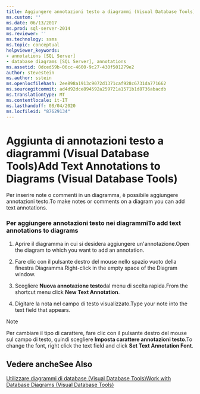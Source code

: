 ```yaml
---
title: Aggiungere annotazioni testo a diagrammi (Visual Database Tools) | Microsoft Docs
ms.custom: ''
ms.date: 06/13/2017
ms.prod: sql-server-2014
ms.reviewer: ''
ms.technology: ssms
ms.topic: conceptual
helpviewer_keywords:
- annotations [SQL Server]
- database diagrams [SQL Server], annotations
ms.assetid: 0dced59b-06cc-4600-9c27-430f501279e2
author: stevestein
ms.author: sstein
ms.openlocfilehash: 2ee898a1913c9072d1371caf928c6731da771662
ms.sourcegitcommit: ad4d92dce894592a259721a1571b1d8736abacdb
ms.translationtype: MT
ms.contentlocale: it-IT
ms.lasthandoff: 08/04/2020
ms.locfileid: "87629134"
---
```

# <a name="add-text-annotations-to-diagrams-visual-database-tools"></a><span data-ttu-id="0a7da-102">Aggiunta di annotazioni testo a diagrammi (Visual Database Tools)</span><span class="sxs-lookup"><span data-stu-id="0a7da-102">Add Text Annotations to Diagrams (Visual Database Tools)</span></span>
  <span data-ttu-id="0a7da-103">Per inserire note o commenti in un diagramma, è possibile aggiungere annotazioni testo.</span><span class="sxs-lookup"><span data-stu-id="0a7da-103">To make notes or comments on a diagram you can add text annotations.</span></span>  
  
### <a name="to-add-text-annotations-to-diagrams"></a><span data-ttu-id="0a7da-104">Per aggiungere annotazioni testo nei diagrammi</span><span class="sxs-lookup"><span data-stu-id="0a7da-104">To add text annotations to diagrams</span></span>  
  
1.  <span data-ttu-id="0a7da-105">Aprire il diagramma in cui si desidera aggiungere un'annotazione.</span><span class="sxs-lookup"><span data-stu-id="0a7da-105">Open the diagram to which you want to add an annotation.</span></span>  
  
2.  <span data-ttu-id="0a7da-106">Fare clic con il pulsante destro del mouse nello spazio vuoto della finestra Diagramma.</span><span class="sxs-lookup"><span data-stu-id="0a7da-106">Right-click in the empty space of the Diagram window.</span></span>  
  
3.  <span data-ttu-id="0a7da-107">Scegliere **Nuova annotazione testo**dal menu di scelta rapida.</span><span class="sxs-lookup"><span data-stu-id="0a7da-107">From the shortcut menu click **New Text Annotation**.</span></span>  
  
4.  <span data-ttu-id="0a7da-108">Digitare la nota nel campo di testo visualizzato.</span><span class="sxs-lookup"><span data-stu-id="0a7da-108">Type your note into the text field that appears.</span></span>  
  
> [!NOTE]  
>  <span data-ttu-id="0a7da-109">Per cambiare il tipo di carattere, fare clic con il pulsante destro del mouse sul campo di testo, quindi scegliere **Imposta carattere annotazioni testo**.</span><span class="sxs-lookup"><span data-stu-id="0a7da-109">To change the font, right click the text field and click **Set Text Annotation Font**.</span></span>  
  
## <a name="see-also"></a><span data-ttu-id="0a7da-110">Vedere anche</span><span class="sxs-lookup"><span data-stu-id="0a7da-110">See Also</span></span>  
 [<span data-ttu-id="0a7da-111">Utilizzare diagrammi di database &#40;Visual Database Tools&#41;</span><span class="sxs-lookup"><span data-stu-id="0a7da-111">Work with Database Diagrams &#40;Visual Database Tools&#41;</span></span>](visual-database-tools.md)  
  
  
